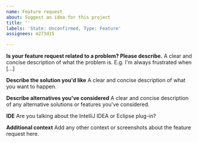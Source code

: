 ```yaml
---
name: Feature request
about: Suggest an idea for this project
title: ''
labels: 'State: Unconfirmed, Type: Feature'
assignees: m273d15

---
```


**Is your feature request related to a problem? Please describe.**
A clear and concise description of what the problem is. E.g. I'm always frustrated when [...]

**Describe the solution you'd like**
A clear and concise description of what you want to happen.

**Describe alternatives you've considered**
A clear and concise description of any alternative solutions or features you've considered.

**IDE**
Are you talking about the IntelliJ IDEA or Eclipse plug-in?

**Additional context**
Add any other context or screenshots about the feature request here.
